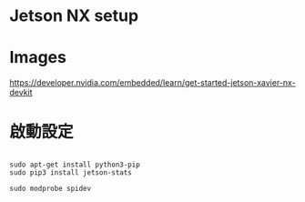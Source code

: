# Jetson NX setup

# Images
https://developer.nvidia.com/embedded/learn/get-started-jetson-xavier-nx-devkit

# 啟動設定
```=bash

sudo apt-get install python3-pip
sudo pip3 install jetson-stats

sudo modprobe spidev
```